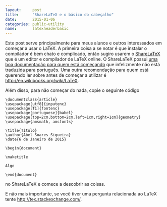 ```yaml
---
layout:     post
title:      "ShareLaTeX e o básico do cabeçalho"
date:       2015-01-06
categories: public-utility
name:       latexheaderbasic
---
```

Este post serve principalmente para meus alunos e outros interessados em começar
a usar o LaTeX. A primeira coisa a se notar é que instalar o compilador é bem
chato e complicado, então sugiro usarem o
[ShareLaTeX](https://pt.sharelatex.com/)
que é um editor e compilador de LaTeX online.
O ShareLaTeX possui
[uma boa documentação para quem está começando](https://pt.sharelatex.com/learn)
que infelizmente não está traduzida para português.
Uma outra recomendação para quem está querendo ler sobre antes de começar a
utilizar é
http://en.wikibooks.org/wiki/LaTeX.

Além disso, para não começar do nada, copie o seguinte código

    \documentclass{article}
    \usepackage[utf8]{inputenc}
    \usepackage[T1]{fontenc}
    \usepackage[portuguese]{babel}
    \usepackage[top=2cm,bottom=2cm,left=1cm,right=1cm]{geometry}
    \usepackage{amsmath, amsfonts}

    \title{Título}
    \author{Abel Soares Siqueira}
    \date{6 de Janeiro de 2015}

    \begin{document}

    \maketitle

    Algo

    \end{document}

no ShareLaTeX e comece a descobrir as coisas.

E não mais importante, se você tiver uma pergunta relacionada ao LaTeX tente
http://tex.stackexchange.com/.
